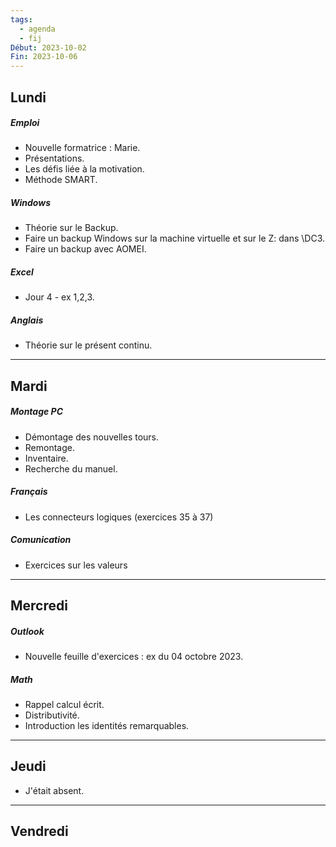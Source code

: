 ```yaml
---
tags:
  - agenda
  - fij
Début: 2023-10-02
Fin: 2023-10-06
---
```

## Lundi
##### Emploi
- Nouvelle formatrice : Marie.
- Présentations.
- Les défis liée à la motivation.
- Méthode SMART.
##### Windows
- Théorie sur le Backup.
- Faire un backup Windows sur la machine virtuelle et sur le Z: dans \\DC3.
- Faire un backup avec AOMEI.
##### Excel
- Jour 4 - ex 1,2,3.
##### Anglais
- Théorie sur le présent continu.

---

## Mardi
##### Montage PC
- Démontage des nouvelles tours.
- Remontage.
- Inventaire.
- Recherche du manuel.
##### Français
- Les connecteurs logiques (exercices 35 à 37)
##### Comunication
- Exercices sur les valeurs

---

## Mercredi
##### Outlook
- Nouvelle feuille d'exercices : ex du 04 octobre 2023.
##### Math
- Rappel calcul écrit.
- Distributivité.
- Introduction les identités remarquables.

---

## Jeudi
- J'était absent.

---

## Vendredi
